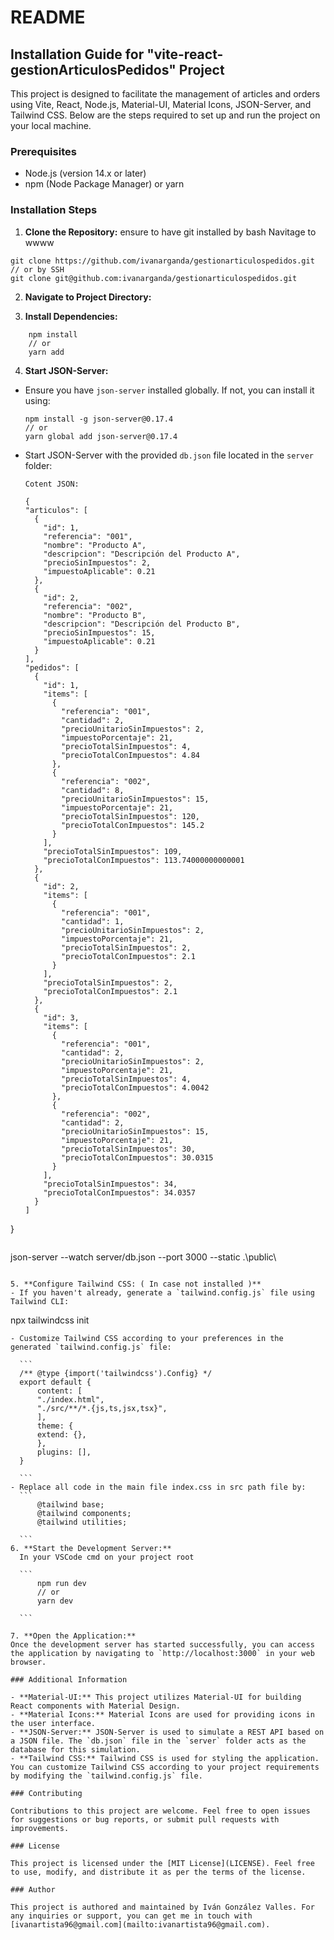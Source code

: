 # README

## Installation Guide for "vite-react-gestionArticulosPedidos" Project

This project is designed to facilitate the management of articles and orders using Vite, React, Node.js, Material-UI, Material Icons, JSON-Server, and Tailwind CSS. Below are the steps required to set up and run the project on your local machine.

### Prerequisites
- Node.js (version 14.x or later)
- npm (Node Package Manager) or yarn

### Installation Steps

1. **Clone the Repository:** ensure to have git installed by bash
Navitage to wwww 

```
git clone https://github.com/ivanarganda/gestionarticulospedidos.git
// or by SSH
git clone git@github.com:ivanarganda/gestionarticulospedidos.git
```

2. **Navigate to Project Directory:**


3. **Install Dependencies:**

```
    npm install 
    // or 
    yarn add
```


4. **Start JSON-Server:**
- Ensure you have `json-server` installed globally. If not, you can install it using:
  ```
  npm install -g json-server@0.17.4
  // or
  yarn global add json-server@0.17.4
  ```
- Start JSON-Server with the provided `db.json` file located in the `server` folder:
  ``` 
  Cotent JSON:

  {
  "articulos": [
    {
      "id": 1,
      "referencia": "001",
      "nombre": "Producto A",
      "descripcion": "Descripción del Producto A",
      "precioSinImpuestos": 2,
      "impuestoAplicable": 0.21
    },
    {
      "id": 2,
      "referencia": "002",
      "nombre": "Producto B",
      "descripcion": "Descripción del Producto B",
      "precioSinImpuestos": 15,
      "impuestoAplicable": 0.21
    }
  ],
  "pedidos": [
    {
      "id": 1,
      "items": [
        {
          "referencia": "001",
          "cantidad": 2,
          "precioUnitarioSinImpuestos": 2,
          "impuestoPorcentaje": 21,
          "precioTotalSinImpuestos": 4,
          "precioTotalConImpuestos": 4.84
        },
        {
          "referencia": "002",
          "cantidad": 8,
          "precioUnitarioSinImpuestos": 15,
          "impuestoPorcentaje": 21,
          "precioTotalSinImpuestos": 120,
          "precioTotalConImpuestos": 145.2
        }
      ],
      "precioTotalSinImpuestos": 109,
      "precioTotalConImpuestos": 113.74000000000001
    },
    {
      "id": 2,
      "items": [
        {
          "referencia": "001",
          "cantidad": 1,
          "precioUnitarioSinImpuestos": 2,
          "impuestoPorcentaje": 21,
          "precioTotalSinImpuestos": 2,
          "precioTotalConImpuestos": 2.1
        }
      ],
      "precioTotalSinImpuestos": 2,
      "precioTotalConImpuestos": 2.1
    },
    {
      "id": 3,
      "items": [
        {
          "referencia": "001",
          "cantidad": 2,
          "precioUnitarioSinImpuestos": 2,
          "impuestoPorcentaje": 21,
          "precioTotalSinImpuestos": 4,
          "precioTotalConImpuestos": 4.0042
        },
        {
          "referencia": "002",
          "cantidad": 2,
          "precioUnitarioSinImpuestos": 15,
          "impuestoPorcentaje": 21,
          "precioTotalSinImpuestos": 30,
          "precioTotalConImpuestos": 30.0315
        }
      ],
      "precioTotalSinImpuestos": 34,
      "precioTotalConImpuestos": 34.0357
    }
  ]
}

  ```
  ```
  json-server --watch server/db.json --port 3000 --static .\public\ 
  ```

5. **Configure Tailwind CSS: ( In case not installed )**
- If you haven't already, generate a `tailwind.config.js` file using Tailwind CLI:
  ```
  npx tailwindcss init
  ```
- Customize Tailwind CSS according to your preferences in the generated `tailwind.config.js` file:

    ```
    /** @type {import('tailwindcss').Config} */
    export default {
        content: [
        "./index.html",
        "./src/**/*.{js,ts,jsx,tsx}",
        ],
        theme: {
        extend: {},
        },
        plugins: [],
    }
    
    ```
- Replace all code in the main file index.css in src path file by:
    ```
        @tailwind base;
        @tailwind components;
        @tailwind utilities;
    
    ```
6. **Start the Development Server:**
    In your VSCode cmd on your project root

    ```
        npm run dev
        // or
        yarn dev
    
    ```

7. **Open the Application:**
Once the development server has started successfully, you can access the application by navigating to `http://localhost:3000` in your web browser.

### Additional Information

- **Material-UI:** This project utilizes Material-UI for building React components with Material Design.
- **Material Icons:** Material Icons are used for providing icons in the user interface.
- **JSON-Server:** JSON-Server is used to simulate a REST API based on a JSON file. The `db.json` file in the `server` folder acts as the database for this simulation.
- **Tailwind CSS:** Tailwind CSS is used for styling the application. You can customize Tailwind CSS according to your project requirements by modifying the `tailwind.config.js` file.

### Contributing

Contributions to this project are welcome. Feel free to open issues for suggestions or bug reports, or submit pull requests with improvements.

### License

This project is licensed under the [MIT License](LICENSE). Feel free to use, modify, and distribute it as per the terms of the license.

### Author

This project is authored and maintained by Iván González Valles. For any inquiries or support, you can get me in touch with [ivanartista96@gmail.com](mailto:ivanartista96@gmail.com).
